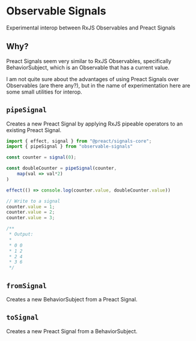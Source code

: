 # Observable Signals

Experimental interop between RxJS Observables and Preact Signals

## Why?

Preact Signals seem very similar to RxJS Observables, specifically BehaviorSubject, which is an Observable that has a current value.

I am not quite sure about the advantages of using Preact Signals over Observables (are there any?), but in the name of experimentation here are some small utilities for interop. 

## `pipeSignal`

Creates a new Preact Signal by applying RxJS pipeable operators to an existing Preact Signal.

```ts
import { effect, signal } from "@preact/signals-core";
import { pipeSignal } from "observable-signals"

const counter = signal(0);

const doubleCounter = pipeSignal(counter, 
    map(val => val*2)
)

effect(() => console.log(counter.value, doubleCounter.value))

// Write to a signal
counter.value = 1;
counter.value = 2;
counter.value = 3;

/**
 * Output:
 * 
 * 0 0
 * 1 2
 * 2 4
 * 3 6
 */
```

## `fromSignal`

Creates a new BehaviorSubject from a Preact Signal.

## `toSignal`

Creates a new Preact Signal from a BehaviorSubject.